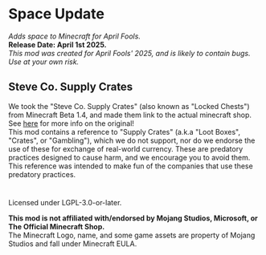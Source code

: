 # Space Update  
*Adds space to Minecraft for April Fools.*  
**Release Date: April 1st 2025.**  
_This mod was created for April Fools' 2025, and is likely to contain bugs. Use at your own risk._

## Steve Co. Supply Crates  
We took the "Steve Co. Supply Crates" (also known as "Locked Chests") from Minecraft Beta 1.4,
and made them link to the actual minecraft shop. See [here](https://minecraft.wiki/w/Locked_chest) for more info on the original!  
This mod contains a reference to "Supply Crates" (a.k.a "Loot Boxes", "Crates", or "Gambling"), which we do not support, nor do we endorse the use of these for exchange of real-world currency. These are predatory practices designed to cause harm, and we encourage you to avoid them.  
This reference was intended to make fun of the companies that use these predatory practices.  

#
Licensed under LGPL-3.0-or-later.  

**This mod is not affiliated with/endorsed by Mojang Studios, Microsoft, or The Official Minecraft Shop.**  
The Minecraft Logo, name, and some game assets are property of Mojang Studios and fall under Minecraft EULA.  
